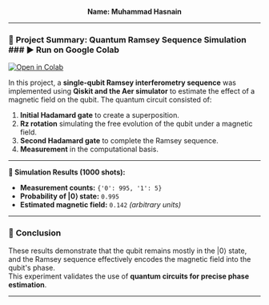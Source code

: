 <p align="center"><b>Name: Muhammad Hasnain</b></p>

---

### 🧪 **Project Summary: Quantum Ramsey Sequence Simulation** ### ▶️ **Run on Google Colab**

[![Open in Colab](https://colab.research.google.com/assets/colab-badge.svg)](https://colab.research.google.com/github/Hasnainfs/Quantum-Ramsey-Sequence-Simulation/blob/main/Quantum_Ramsey_Simulation.ipynb)

In this project, a **single-qubit Ramsey interferometry sequence** was implemented using **Qiskit and the Aer simulator** to estimate the effect of a magnetic field on the qubit. The quantum circuit consisted of:

1. **Initial Hadamard gate** to create a superposition.  
2. **Rz rotation** simulating the free evolution of the qubit under a magnetic field.  
3. **Second Hadamard gate** to complete the Ramsey sequence.  
4. **Measurement** in the computational basis.

---

**🔹 Simulation Results (1000 shots):**
- **Measurement counts:** `{'0': 995, '1': 5}`  
- **Probability of |0⟩ state:** `0.995`  
- **Estimated magnetic field:** `0.142` *(arbitrary units)*

---

### 🎯 **Conclusion**

These results demonstrate that the qubit remains mostly in the |0⟩ state, and the Ramsey sequence effectively encodes the magnetic field into the qubit's phase.  
This experiment validates the use of **quantum circuits for precise phase estimation**.

---


